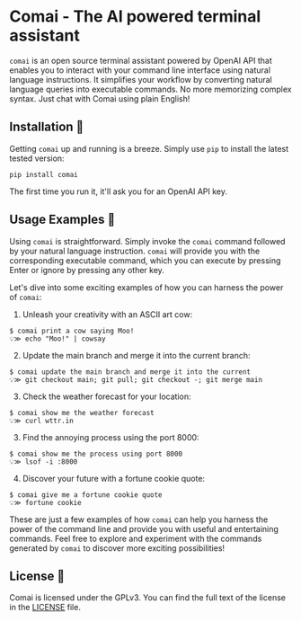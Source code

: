 # Comai - The AI powered terminal assistant

`comai` is an open source terminal assistant powered by OpenAI API that enables you to interact with your command line interface using natural language instructions. It simplifies your workflow by converting natural language queries into executable commands. No more memorizing complex syntax. Just chat with Comai using plain English!

## Installation 🚀

Getting `comai` up and running is a breeze. Simply use `pip` to install the latest tested version:

```shell
pip install comai
```

The first time you run it, it'll ask you for an OpenAI API key.

## Usage Examples 🎉

Using `comai` is straightforward. Simply invoke the `comai` command followed by your natural language instruction. `comai` will provide you with the corresponding executable command, which you can execute by pressing Enter or ignore by pressing any other key.

Let's dive into some exciting examples of how you can harness the power of `comai`:

1. Unleash your creativity with an ASCII art cow:
```shell
$ comai print a cow saying Moo!
💡≫ echo "Moo!" | cowsay
```

2. Update the main branch and merge it into the current branch:
```shell
$ comai update the main branch and merge it into the current
💡≫ git checkout main; git pull; git checkout -; git merge main
```


3. Check the weather forecast for your location:
```shell
$ comai show me the weather forecast
💡≫ curl wttr.in
```

3. Find the annoying process using the port 8000:
```shell
$ comai show me the process using port 8000
💡≫ lsof -i :8000
```

4. Discover your future with a fortune cookie quote:
```shell
$ comai give me a fortune cookie quote
💡≫ fortune cookie
```

These are just a few examples of how `comai` can help you harness the power of the command line and provide you with useful and entertaining commands. Feel free to explore and experiment with the commands generated by `comai` to discover more exciting possibilities!

## License 📜

Comai is licensed under the GPLv3. You can find the full text of the license in the [LICENSE](./LICENSE) file.
